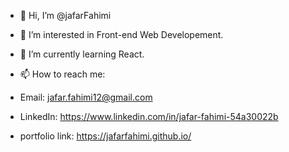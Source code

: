- 👋 Hi, I’m @jafarFahimi
- 👀 I’m interested in Front-end Web Developement.
- 🌱 I’m currently learning React.

- 📫 How to reach me:
- Email: jafar.fahimi12@gmail.com
- LinkedIn: https://www.linkedin.com/in/jafar-fahimi-54a30022b
- portfolio link: https://jafarfahimi.github.io/

